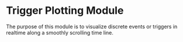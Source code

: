 # Trigger Plotting Module

The purpose of this module is to visualize discrete events or triggers in realtime along a smoothly scrolling time line.
